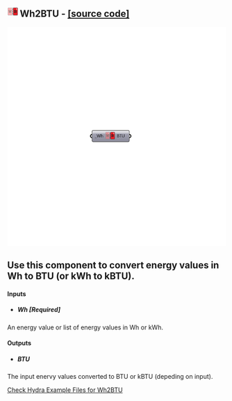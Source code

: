 ## ![](../../images/icons/Wh2BTU.png) Wh2BTU - [[source code]](https://github.com/ladybug-tools/ladybug-legacy/tree/master/src/Ladybug_Wh2BTU.py)

![](../../images/components/Wh2BTU.png)

Use this component to convert energy values in Wh to BTU (or kWh to kBTU).
 -
 

#### Inputs
* ##### Wh [Required]
An energy value or list of energy values in Wh or kWh.

#### Outputs
* ##### BTU
The input enervy values converted to BTU or kBTU (depeding on input).


[Check Hydra Example Files for Wh2BTU](https://hydrashare.github.io/hydra/index.html?keywords=Ladybug_Wh2BTU)